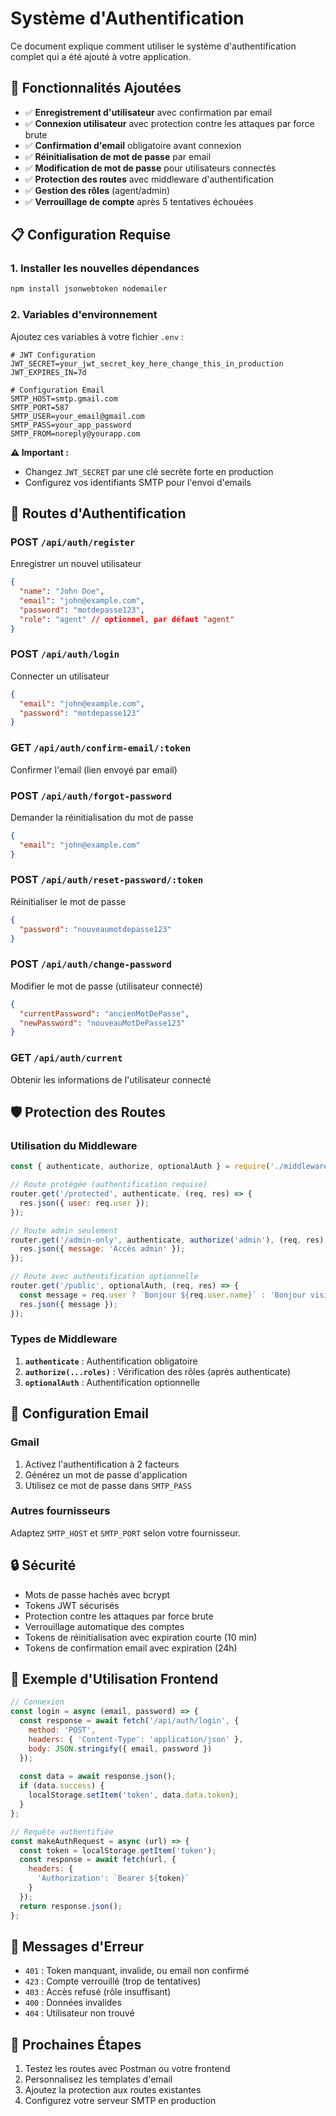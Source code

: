 # Système d'Authentification

Ce document explique comment utiliser le système d'authentification complet qui a été ajouté à votre application.

## 🚀 Fonctionnalités Ajoutées

- ✅ **Enregistrement d'utilisateur** avec confirmation par email
- ✅ **Connexion utilisateur** avec protection contre les attaques par force brute
- ✅ **Confirmation d'email** obligatoire avant connexion
- ✅ **Réinitialisation de mot de passe** par email
- ✅ **Modification de mot de passe** pour utilisateurs connectés
- ✅ **Protection des routes** avec middleware d'authentification
- ✅ **Gestion des rôles** (agent/admin)
- ✅ **Verrouillage de compte** après 5 tentatives échouées

## 📋 Configuration Requise

### 1. Installer les nouvelles dépendances

```bash
npm install jsonwebtoken nodemailer
```

### 2. Variables d'environnement

Ajoutez ces variables à votre fichier `.env` :

```env
# JWT Configuration
JWT_SECRET=your_jwt_secret_key_here_change_this_in_production
JWT_EXPIRES_IN=7d

# Configuration Email
SMTP_HOST=smtp.gmail.com
SMTP_PORT=587
SMTP_USER=your_email@gmail.com
SMTP_PASS=your_app_password
SMTP_FROM=noreply@yourapp.com
```

**⚠️ Important :** 
- Changez `JWT_SECRET` par une clé secrète forte en production
- Configurez vos identifiants SMTP pour l'envoi d'emails

## 🔗 Routes d'Authentification

### POST `/api/auth/register`
Enregistrer un nouvel utilisateur
```json
{
  "name": "John Doe",
  "email": "john@example.com",
  "password": "motdepasse123",
  "role": "agent" // optionnel, par défaut "agent"
}
```

### POST `/api/auth/login`
Connecter un utilisateur
```json
{
  "email": "john@example.com",
  "password": "motdepasse123"
}
```

### GET `/api/auth/confirm-email/:token`
Confirmer l'email (lien envoyé par email)

### POST `/api/auth/forgot-password`
Demander la réinitialisation du mot de passe
```json
{
  "email": "john@example.com"
}
```

### POST `/api/auth/reset-password/:token`
Réinitialiser le mot de passe
```json
{
  "password": "nouveaumotdepasse123"
}
```

### POST `/api/auth/change-password`
Modifier le mot de passe (utilisateur connecté)
```json
{
  "currentPassword": "ancienMotDePasse",
  "newPassword": "nouveauMotDePasse123"
}
```

### GET `/api/auth/current`
Obtenir les informations de l'utilisateur connecté

## 🛡️ Protection des Routes

### Utilisation du Middleware

```javascript
const { authenticate, authorize, optionalAuth } = require('./middleware/auth');

// Route protégée (authentification requise)
router.get('/protected', authenticate, (req, res) => {
  res.json({ user: req.user });
});

// Route admin seulement
router.get('/admin-only', authenticate, authorize('admin'), (req, res) => {
  res.json({ message: 'Accès admin' });
});

// Route avec authentification optionnelle
router.get('/public', optionalAuth, (req, res) => {
  const message = req.user ? `Bonjour ${req.user.name}` : 'Bonjour visiteur';
  res.json({ message });
});
```

### Types de Middleware

1. **`authenticate`** : Authentification obligatoire
2. **`authorize(...roles)`** : Vérification des rôles (après authenticate)
3. **`optionalAuth`** : Authentification optionnelle

## 📧 Configuration Email

### Gmail
1. Activez l'authentification à 2 facteurs
2. Générez un mot de passe d'application
3. Utilisez ce mot de passe dans `SMTP_PASS`

### Autres fournisseurs
Adaptez `SMTP_HOST` et `SMTP_PORT` selon votre fournisseur.

## 🔒 Sécurité

- Mots de passe hachés avec bcrypt
- Tokens JWT sécurisés
- Protection contre les attaques par force brute
- Verrouillage automatique des comptes
- Tokens de réinitialisation avec expiration courte (10 min)
- Tokens de confirmation email avec expiration (24h)

## 📝 Exemple d'Utilisation Frontend

```javascript
// Connexion
const login = async (email, password) => {
  const response = await fetch('/api/auth/login', {
    method: 'POST',
    headers: { 'Content-Type': 'application/json' },
    body: JSON.stringify({ email, password })
  });
  
  const data = await response.json();
  if (data.success) {
    localStorage.setItem('token', data.data.token);
  }
};

// Requête authentifiée
const makeAuthRequest = async (url) => {
  const token = localStorage.getItem('token');
  const response = await fetch(url, {
    headers: {
      'Authorization': `Bearer ${token}`
    }
  });
  return response.json();
};
```

## 🚨 Messages d'Erreur

- `401` : Token manquant, invalide, ou email non confirmé
- `423` : Compte verrouillé (trop de tentatives)
- `403` : Accès refusé (rôle insuffisant)
- `400` : Données invalides
- `404` : Utilisateur non trouvé

## 🔄 Prochaines Étapes

1. Testez les routes avec Postman ou votre frontend
2. Personnalisez les templates d'email
3. Ajoutez la protection aux routes existantes
4. Configurez votre serveur SMTP en production
